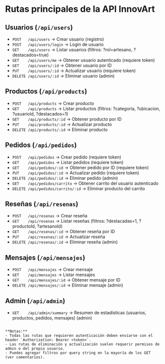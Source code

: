 # Rutas principales de la API InnovArt

## Usuarios (`/api/users`)
- `POST   /api/users`                → Crear usuario (registro)
- `POST   /api/users/login`          → Login de usuario
- `GET    /api/users`                → Listar usuarios (filtros: ?rol=artesano, ?destacados=true)
- `GET    /api/users/me`             → Obtener usuario autenticado (requiere token)
- `GET    /api/users/:id`            → Obtener usuario por ID
- `PUT    /api/users/:id`            → Actualizar usuario (requiere token)
- `DELETE /api/users/:id`            → Eliminar usuario (admin)

## Productos (`/api/products`)
- `POST   /api/products`             → Crear producto
- `GET    /api/products`             → Listar productos (filtros: ?categoria, ?ubicacion, ?usuarioId, ?destacados=1)
- `GET    /api/products/:id`         → Obtener producto por ID
- `PUT    /api/products/:id`         → Actualizar producto
- `DELETE /api/products/:id`         → Eliminar producto

## Pedidos (`/api/pedidos`)
- `POST   /api/pedidos`              → Crear pedido (requiere token)
- `GET    /api/pedidos`              → Listar pedidos (requiere token)
- `GET    /api/pedidos/:id`          → Obtener pedido por ID (requiere token)
- `PUT    /api/pedidos/:id`          → Actualizar pedido (requiere token)
- `DELETE /api/pedidos/:id`          → Eliminar pedido (admin)
- `GET    /api/pedidos/carrito`      → Obtener carrito del usuario autenticado
- `DELETE /api/pedidos/carrito/:id`  → Eliminar producto del carrito

## Reseñas (`/api/resenas`)
- `POST   /api/resenas`              → Crear reseña
- `GET    /api/resenas`              → Listar reseñas (filtros: ?destacadas=1, ?productoId, ?artesanoId)
- `GET    /api/resenas/:id`          → Obtener reseña por ID
- `PUT    /api/resenas/:id`          → Actualizar reseña
- `DELETE /api/resenas/:id`          → Eliminar reseña (admin)

## Mensajes (`/api/mensajes`)
- `POST   /api/mensajes`             → Crear mensaje
- `GET    /api/mensajes`             → Listar mensajes
- `GET    /api/mensajes/:id`         → Obtener mensaje por ID
- `DELETE /api/mensajes/:id`         → Eliminar mensaje (admin)

## Admin (`/api/admin`)
- `GET    /api/admin/summary`        → Resumen de estadísticas (usuarios, productos, pedidos, mensajes) (admin)

```

**Notas:**
- Todas las rutas que requieren autenticación deben enviarse con el header `Authorization: Bearer <token>`.
- Las rutas de eliminación y actualización suelen requerir permisos de admin o del propio usuario.
- Puedes agregar filtros por query string en la mayoría de los GET (ver comentarios).
